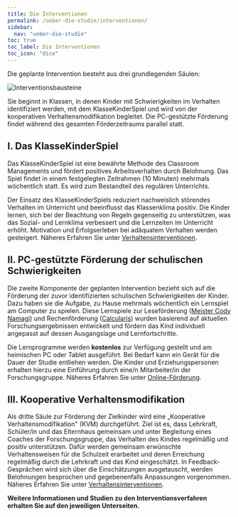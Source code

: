 ```yaml
---
title: Die Interventionen
permalink: /ueber-die-studie/interventionen/
sidebar:
  nav: "ueber-die-studie"
toc: true
toc_label: Die Interventionen
toc_icon: "dice"
---
```


Die geplante Intervention besteht aus drei grundlegenden Säulen:

![Interventionsbausteine](/assets/images/Interventionsüberblick.png)

Sie beginnt in Klassen, in denen Kinder mit Schwierigkeiten im Verhalten identifiziert werden, mit dem KlasseKinderSpiel und wird von der kooperativen Verhaltensmodifikation begleitet. Die PC-gestützte Förderung findet während des gesamten Förderzeitraums parallel statt. 

## I. Das KlasseKinderSpiel

Das KlasseKinderSpiel ist eine bewährte Methode des Classroom Managements und fördert positives Arbeitsverhalten durch Belohnung. Das Spiel findet in einem festgelegten Zeitrahmen (10 Minuten) mehrmals wöchentlich statt. Es wird zum Bestandteil des regulären Unterrichts.

Der Einsatz des KlasseKinderSpiels reduziert nachweislich störendes Verhalten im Unterricht und beeinflusst das Klassenklima positiv. Die Kinder lernen, sich bei der Beachtung von Regeln gegenseitig zu unterstützen, was das Sozial- und Lernklima verbessert und die Lernzeiten im Unterricht erhöht. Motivation und Erfolgserleben bei adäquatem Verhalten werden gesteigert. 
Näheres Erfahren Sie unter [Verhaltensinterventionen](Verhaltensinterventionen/).

## II. PC-gestützte Förderung der schulischen Schwierigkeiten

Die zweite Komponente der geplanten Intervention bezieht sich auf die Förderung der zuvor identifizierten schulischen Schwierigkeiten der Kinder. Dazu haben sie die Aufgabe, zu Hause mehrmals wöchentlich ein Lernspiel am Computer zu spielen. Diese Lernspiele zur Leseförderung ([Meister Cody Namagi](https://www.meistercody.com/produkte/namagi-legasthenie/)) und Rechenförderung ([Calcularis](https://dybuster.com/de/calcularis/)) wurden basierend auf aktuellen Forschungsergebnissen entwickelt und fördern das Kind individuell angepasst auf dessen Ausgangslage und Lernfortschritte. 

Die Lernprogramme werden **kostenlos** zur Verfügung gestellt und am heimischen PC oder Tablet ausgeführt. Bei Bedarf kann ein Gerät für die Dauer der Studie entliehen werden. Die Kinder und Erziehungspersonen erhalten hierzu eine Einführung durch eine/n Mitarbeiter/in der Forschungsgruppe. 
Näheres Erfahren Sie unter [Online-Förderung](Online-Förderung/).

## III. Kooperative Verhaltensmodifikation

Als dritte Säule zur Förderung der Zielkinder wird eine „Kooperative Verhaltensmodifikation" (KVM) durchgeführt. Ziel ist es, dass Lehrkraft, Schüler/in und das Elternhaus gemeinsam und unter Begleitung eines Coaches der Forschungsgruppe, das Verhalten des Kindes regelmäßig und positiv unterstützen.
Dafür werden gemeinsam erwünschte Verhaltensweisen für die Schulzeit erarbeitet und deren Erreichung regelmäßig durch die Lehrkraft und das Kind eingeschätzt. In Feedback-Gesprächen wird sich über die Einschätzungen ausgetauscht, werden Belohnungen besprochen und gegebenenfalls Anpassungen vorgenommen.
Näheres Erfahren Sie unter [Verhaltensinterventionen](Verhaltensinterventionen/).

**Weitere Informationen und Studien zu den Interventionsverfahren erhalten Sie auf den jeweiligen Unterseiten.**

